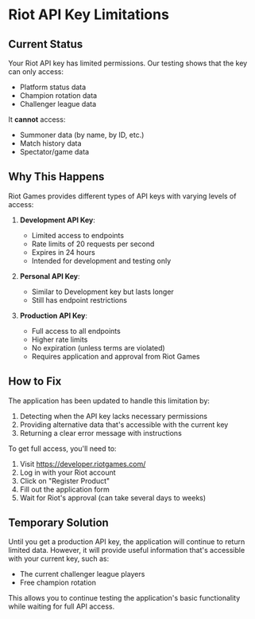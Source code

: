 # Riot API Key Limitations

## Current Status

Your Riot API key has limited permissions. Our testing shows that the key can only access:
- Platform status data
- Champion rotation data
- Challenger league data

It **cannot** access:
- Summoner data (by name, by ID, etc.)
- Match history data
- Spectator/game data

## Why This Happens

Riot Games provides different types of API keys with varying levels of access:

1. **Development API Key**: 
   - Limited access to endpoints
   - Rate limits of 20 requests per second
   - Expires in 24 hours
   - Intended for development and testing only

2. **Personal API Key**:
   - Similar to Development key but lasts longer
   - Still has endpoint restrictions

3. **Production API Key**:
   - Full access to all endpoints
   - Higher rate limits
   - No expiration (unless terms are violated)
   - Requires application and approval from Riot Games

## How to Fix

The application has been updated to handle this limitation by:
1. Detecting when the API key lacks necessary permissions
2. Providing alternative data that's accessible with the current key
3. Returning a clear error message with instructions

To get full access, you'll need to:
1. Visit https://developer.riotgames.com/
2. Log in with your Riot account
3. Click on "Register Product"
4. Fill out the application form
5. Wait for Riot's approval (can take several days to weeks)

## Temporary Solution

Until you get a production API key, the application will continue to return limited data. However, it will provide useful information that's accessible with your current key, such as:
- The current challenger league players
- Free champion rotation

This allows you to continue testing the application's basic functionality while waiting for full API access. 